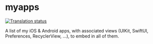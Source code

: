 # myapps

[![Translation status](http://weblate.guimauve.software/widgets/myapps/-/svg-badge.svg)](http://weblate.guimauve.software/engage/myapps/?utm_source=widget)

A list of my iOS & Android apps, with associated views (UIKit, SwiftUI, Preferences, RecyclerView, ...), to embed in all
of them.
